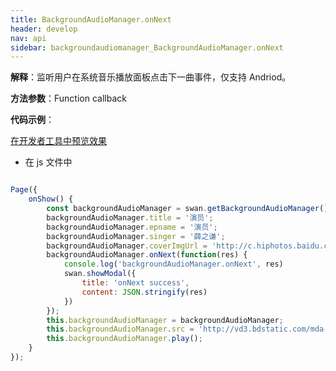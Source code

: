 ```yaml
---
title: BackgroundAudioManager.onNext
header: develop
nav: api
sidebar: backgroundaudiomanager_BackgroundAudioManager.onNext
---
```





**解释**：监听用户在系统音乐播放面板点击下一曲事件，仅支持 Andriod。

**方法参数**：Function callback

**代码示例**：

<a href="swanide://fragment/01475be361811871bf712ade8fe010881573422974213" title="在开发者工具中预览效果" target="_self">在开发者工具中预览效果</a>

* 在 js 文件中

```javascript

Page({
    onShow() {
        const backgroundAudioManager = swan.getBackgroundAudioManager();
        backgroundAudioManager.title = '演员';
        backgroundAudioManager.epname = '演员';
        backgroundAudioManager.singer = '薛之谦';
        backgroundAudioManager.coverImgUrl = 'http://c.hiphotos.baidu.com/super/pic/item/8b13632762d0f703e34c0f6304fa513d2797c597.jpg';
        backgroundAudioManager.onNext(function(res) {
            console.log('backgroundAudioManager.onNext', res)
            swan.showModal({
                title: 'onNext success',
                content: JSON.stringify(res)
            })
        });
        this.backgroundAudioManager = backgroundAudioManager;
        this.backgroundAudioManager.src = 'http://vd3.bdstatic.com/mda-ic7mxzt5cvz6f4y5/mda-ic7mxzt5cvz6f4y5.mp3';
        this.backgroundAudioManager.play();
    }
});

```

